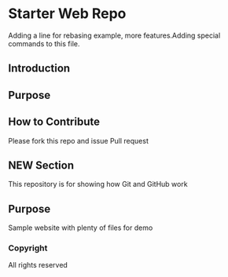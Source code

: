 # Starter Web Repo

Adding a line for rebasing example, more features.Adding special commands to this file.

## Introduction

## Purpose

## How to Contribute

Please fork this repo and issue Pull request

## NEW Section

This repository is for showing how Git and GitHub work

## Purpose

Sample website with plenty of files for demo

### Copyright

All rights reserved

